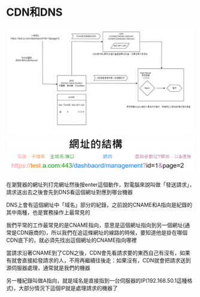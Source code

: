 # CDN和DNS

![domaind-roadmap.jpg](../_resources/domaind-roadmap.jpg)
![網址結構.png](../_resources/網址結構.png)

在瀏覽器的網址列打完網址然後按enter這個動作，對電腦來說叫做「發送請求」，請求送出去之後會先到DNS看這個網址對應到哪台機器

DNS上會有這個網址中「域名」部分的紀錄，之前說的CNAME和A指向是紀錄的其中兩種，也是實務操作上最常見的

我們平常的工作最常見的是CNAME指向，意思是這個網址指向到另一個網址(通常是CDN廠商的)，所以我們在追這條網址的線路的時候，要知道他是掛在哪個CDN底下的，就必須先找出這個網址的CNAME指向哪裡

當請求沿著CNAME到了CDN之後，CDN會先看請求要的東西自己有沒有，如果有就會直接給發請求的人，不用再繼續往後走：如果沒有，CDN就會把請求送到源伺服器處理，通常就是我們的機器

另一種紀錄叫做A指向，就是域名是直接指到一台伺服器的IP(192.168.50.1這種格式)，大部分情況下這個IP就是處理請求的機器了